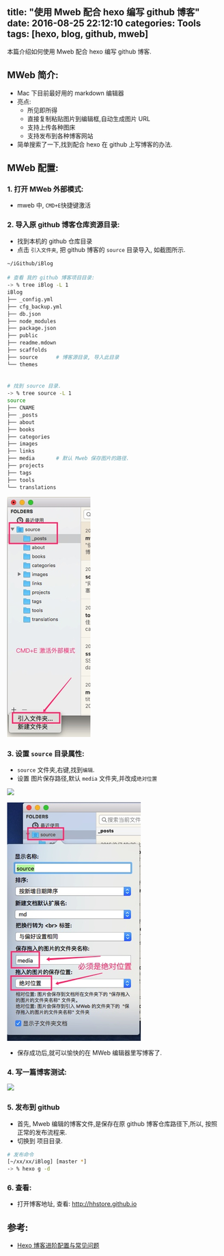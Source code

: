 title: "使用 Mweb 配合 hexo 编写 github 博客"
date: 2016-08-25 22:12:10
categories: Tools
tags: [hexo, blog, github, mweb]
---
本篇介绍如何使用 Mweb 配合 hexo 编写 github 博客.

<!-- more -->


## MWeb 简介:

- Mac 下目前最好用的 markdown 编辑器
- 亮点:
    - 所见即所得
    - 直接复制粘贴图片到编辑框,自动生成图片 URL
    - 支持上传各种图床
    - 支持发布到各种博客网站
- 简单搜索了一下,找到配合 hexo 在 github 上写博客的办法.

## MWeb 配置:
### 1. 打开 MWeb 外部模式:
- mweb 中, `CMD+E`快捷键激活


### 2. 导入原 github 博客仓库资源目录:

- 找到本机的 github 仓库目录
- 点击 `引入文件夹`, 把 github 博客的 `source` 目录导入, 如截图所示.


```bash
~/iGithub/iBlog

# 查看 我的 github 博客项目目录:
-> % tree iBlog -L 1
iBlog
├── _config.yml
├── cfg_backup.yml
├── db.json
├── node_modules
├── package.json
├── public
├── readme.mdown
├── scaffolds
├── source      # 博客源目录, 导入此目录
└── themes


# 找到 source 目录.
-> % tree source -L 1
source
├── CNAME
├── _posts
├── about
├── books
├── categories
├── images
├── links
├── media       # 默认 Mweb 保存图片的路径.
├── projects
├── tags
├── tools
└── translations


```


![](/media/14732178319341.jpg)


### 3. 设置 `source` 目录属性:
- `source` 文件夹,右键,找到`编辑`.
- 设置 图片保存路径,默认 `media` 文件夹,并改成`绝对位置`

![](/media/14732182875227.jpg)

![](/media/14732184402723.jpg)

- 保存成功后,就可以愉快的在 MWeb 编辑器里写博客了.

### 4. 写一篇博客测试:
![](/media/14732186698429.jpg)


### 5. 发布到 github

- 首先, Mweb 编辑的博客文件,是保存在原 github 博客仓库路径下,所以, 按照正常的发布流程来.
- 切换到 项目目录.

```bash
# 发布命令
[~/xx/xx/iBlog] [master *]
-> % hexo g -d

```
### 6. 查看:

- 打开博客地址, 查看: http://hhstore.github.io 


## 参考:
- [Hexo 博客进阶配置与常见问题](https://joilence.github.io/2016/07/14/improve-blog/)




